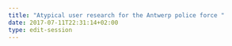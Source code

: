 ```yaml
---
title: "Atypical user research for the Antwerp police force "
date: 2017-07-11T22:31:14+02:00
type: edit-session
---
```


